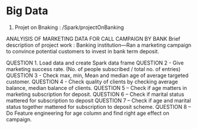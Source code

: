 # Big Data

1. Projet on Bnaking : /Spark/projectOnBanking

ANALYISIS OF MARKETING DATA FOR CALL CAMPAIGN BY BANK
Brief description of project work : Banking institution—Ran a marketing campaign to convince potential customers to invest in bank term deposit.

QUESTION  1. Load data and create Spark data frame 
QUESTION  2 - Give marketing success rate. (No. of people subscribed / total no. of entries) 
QUESTION  3 - Check max, min, Mean and median age of average targeted customer.
QUESTION  4 - Check quality of clients by checking average balance, median balance of clients.
QUESTION  5 – Check if age matters in marketing subscription for deposit.
QUESTION  6 – Check if marital status mattered for subscription to deposit
QUESTION  7 – Check if age and marital status together mattered for subscription to deposit scheme.
QUESTION  8 – Do Feature engineering for age column and find right age effect on campaign.